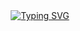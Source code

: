 <div style="display: flex; justify-content: center; width: 100%;">
  <a href="https://git.io/typing-svg">
    <img src="https://readme-typing-svg.herokuapp.com?font=Roboto&weight=700&size=24&pause=1000&color=2196F3&center=true&vCenter=true&width=700&lines=Junior+Frontend+Developer;Informatics+Engineering+Student;Junior+Dev+by+Day%2C+Database+Enthusiast+by+Night+" alt="Typing SVG" style="max-width: 100%; height: auto;" />
  </a>
</div>
